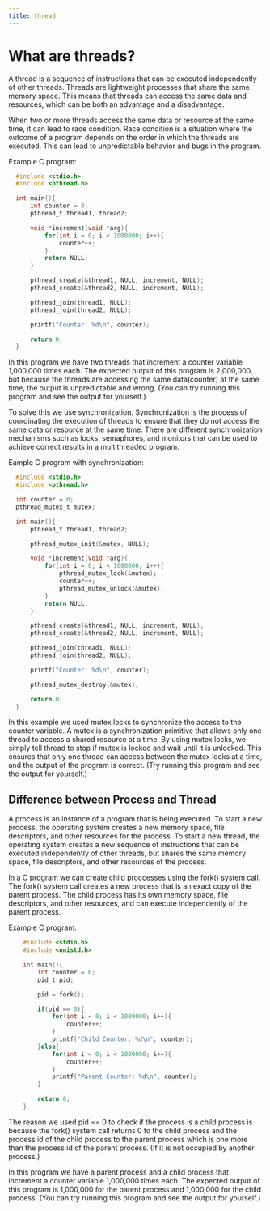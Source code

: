 ```yaml
---
title: thread
---
```

# What are threads?

A thread is a sequence of instructions that can be executed independently of other threads. Threads are lightweight processes that share the same memory space. This means that threads can access the same data and resources, which can be both an advantage and a disadvantage.

When two or more threads access the same data or resource at the same time, it can lead to race condition. Race condition is a situation where the outcome of a program depends on the order in which the threads are executed. This can lead to unpredictable behavior and bugs in the program.

Example C program:

```c
  #include <stdio.h>
  #include <pthread.h>

  int main(){
      int counter = 0;
      pthread_t thread1, thread2;

      void *increment(void *arg){
          for(int i = 0; i < 1000000; i++){
              counter++;
          }
          return NULL;
      }

      pthread_create(&thread1, NULL, increment, NULL);
      pthread_create(&thread2, NULL, increment, NULL);

      pthread_join(thread1, NULL);
      pthread_join(thread2, NULL);

      printf("Counter: %d\n", counter);

      return 0;
  }
```

In this program we have two threads that increment a counter variable 1,000,000 times each. The expected output of this program is 2,000,000, but because the threads are accessing the same data(counter) at the same time, the output is unpredictable and wrong. (You can try running this program and see the output for yourself.)

To solve this we use synchronization. Synchronization is the process of coordinating the execution of threads to ensure that they do not access the same data or resource at the same time. There are different synchronization mechanisms such as locks, semaphores, and monitors that can be used to achieve correct results in a multithreaded program.

Eample C program with synchronization:

```c
  #include <stdio.h>
  #include <pthread.h>

  int counter = 0;
  pthread_mutex_t mutex;

  int main(){
      pthread_t thread1, thread2;

      pthread_mutex_init(&mutex, NULL);

      void *increment(void *arg){
          for(int i = 0; i < 1000000; i++){
              pthread_mutex_lock(&mutex);
              counter++;
              pthread_mutex_unlock(&mutex);
          }
          return NULL;
      }

      pthread_create(&thread1, NULL, increment, NULL);
      pthread_create(&thread2, NULL, increment, NULL);

      pthread_join(thread1, NULL);
      pthread_join(thread2, NULL);

      printf("Counter: %d\n", counter);

      pthread_mutex_destroy(&mutex);

      return 0;
  }
```

In this example we used mutex locks to synchronize the access to the counter variable. A mutex is a synchronization primitive that allows only one thread to access a shared resource at a time. By using mutex locks, we simply tell thread to stop if mutex is locked and wait until it is unlocked. This ensures that only one thread can access between the mutex locks at a time, and the output of the program is correct. (Try running this program and see the output for yourself.)

## Difference between Process and Thread

A process is an instance of a program that is being executed. To start a new process, the operating system creates a new memory space, file descriptors, and other resources for the process. To start a new thread, the operating system creates a new sequence of instructions that can be executed independently of other threads, but shares the same memory space, file descriptors, and other resources of the process.

In a C program we can create child proccesses using the fork() system call. The fork() system call creates a new process that is an exact copy of the parent process. The child process has its own memory space, file descriptors, and other resources, and can execute independently of the parent process.

Example C program.

```c
    #include <stdio.h>
    #include <unistd.h>

    int main(){
        int counter = 0;
        pid_t pid;

        pid = fork();

        if(pid == 0){
            for(int i = 0; i < 1000000; i++){
                counter++;
            }
            printf("Child Counter: %d\n", counter);
        }else{
            for(int i = 0; i < 1000000; i++){
                counter++;
            }
            printf("Parent Counter: %d\n", counter);
        }

        return 0;
    }
```

The reason we used pid == 0 to check if the process is a child process is because the fork() system call returns 0 to the child process and the process id of the child process to the parent process which is one more than the process id of the parent process. (If it is not occupied by another process.)

In this program we have a parent process and a child process that increment a counter variable 1,000,000 times each. The expected output of this program is 1,000,000 for the parent process and 1,000,000 for the child process. (You can try running this program and see the output for yourself.)

